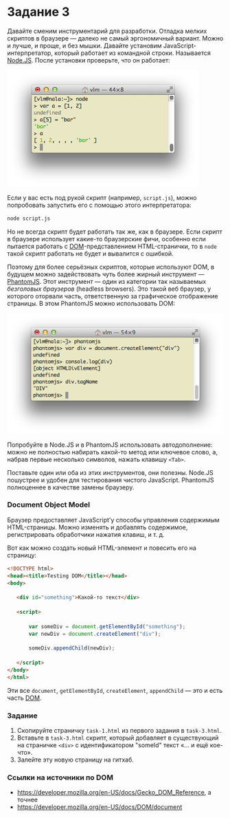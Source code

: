 
# Задание 3

Давайте сменим инструментарий для разработки.
Отладка мелких скриптов в браузере — далеко не самый эргономичный вариант.
Можно и лучше, и проще, и без мышки.
Давайте установим JavaScript-интерпретатор, который работает
из командной строки. Называется [Node.JS](http://nodejs.org). После установки
проверьте, что он работает:

![nodetest](nodejs-test.png "Test of Node.JS")

Если у вас есть под рукой скрипт (например, `script.js`), можно попробовать
запустить его с помощью этого интерпретатора:
 ```sh
node script.js
 ``` 

Но не всегда скрипт будет работать так же, как в браузере. Если скрипт
в браузере использует какие-то браузерские фичи, особенно если пытается
работать с [DOM](http://en.wikipedia.org/wiki/Document_object_model)-представлением HTML-странички, то в `node` такой скрипт
работать не будет и вывалится с ошибкой.

Поэтому для более серьёзных скриптов, которые используют DOM, в будущем можно задействовать чуть более жирный инструмент — [PhantomJS](http://phantomjs.org/).
Этот инструмент — один из категории так называемых _безголовых браузеров_
(headless browsers). Это такой веб браузер, у которого оторвали часть,
ответственную за графическое отображение страницы.
В этом PhantomJS можно использовать DOM:

![phantomtest](phantomjs-test.png "Test of Phantom.JS")

Попробуйте в Node.JS и в PhantomJS использовать автодополнение:
можно не полностью набирать какой-то метод или ключевое слово,
а, набрав первые несколько символов, нажать клавишу `<Tab>`.

Поставьте один или оба из этих инструментов, они полезны. Node.JS пошустрее
и удобен для тестирования чистого JavaScript. PhantomJS полноценнее
в качестве замены браузеру.

### Document Object Model

Браузер предоставляет JavaScript'у способы управления содержимым HTML-страницы.
Можно изменять и добавлять содержимое, регистрировать обработчики нажатия
клавиш, и т. д.

Вот как можно создать новый HTML-элемент и повесить его на страницу:

 ```html
<!DOCTYPE html>
<head><title>Testing DOM</title></head>
<body>

    <div id="something">Какой-то текст</div>

    <script>

        var someDiv = document.getElementById("something");
        var newDiv = document.createElement("div");

        someDiv.appendChild(newDiv);

    </script>
</body>
</html>
 ```

Эти все `document`, `getElementById`, `createElement`, `appendChild` — это
и есть часть [DOM](http://en.wikipedia.org/wiki/Document_object_model).

### Задание

1. Скопируйте страничку `task-1.html` из первого задания в `task-3.html`.
2. Вставьте в `task-3.html` скрипт, который добавляет в существующий на страничке `<div>` с идентификатором "someId" текст «... и ещё кое-что».
3. Залейте эту новую страницу на гитхаб.

### Ссылки на источники по DOM

* https://developer.mozilla.org/en-US/docs/Gecko_DOM_Reference, а точнее
* https://developer.mozilla.org/en-US/docs/DOM/document

